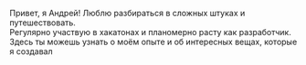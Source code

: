 Привет, я Андрей! Люблю разбираться в сложных штуках и путешествовать.  
Регулярно участвую в хакатонах и планомерно расту как разработчик.  
Здесь ты можешь узнать о моём опыте и об интересных вещах, которые я создавал

